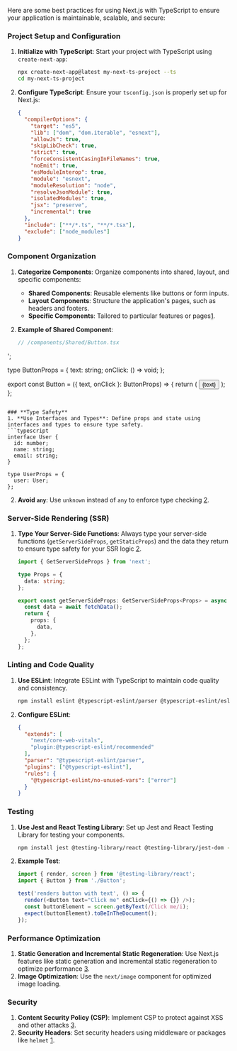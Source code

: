 Here are some best practices for using Next.js with TypeScript to ensure your application is maintainable, scalable, and secure:

### **Project Setup and Configuration**
1. **Initialize with TypeScript**: Start your project with TypeScript using `create-next-app`:
   ```bash
   npx create-next-app@latest my-next-ts-project --ts
   cd my-next-ts-project
   ```
2. **Configure TypeScript**: Ensure your `tsconfig.json` is properly set up for Next.js:
   ```json
   {
     "compilerOptions": {
       "target": "es5",
       "lib": ["dom", "dom.iterable", "esnext"],
       "allowJs": true,
       "skipLibCheck": true,
       "strict": true,
       "forceConsistentCasingInFileNames": true,
       "noEmit": true,
       "esModuleInterop": true,
       "module": "esnext",
       "moduleResolution": "node",
       "resolveJsonModule": true,
       "isolatedModules": true,
       "jsx": "preserve",
       "incremental": true
     },
     "include": ["**/*.ts", "**/*.tsx"],
     "exclude": ["node_modules"]
   }
   ```

### **Component Organization**
1. **Categorize Components**: Organize components into shared, layout, and specific components:
   - **Shared Components**: Reusable elements like buttons or form inputs.
   - **Layout Components**: Structure the application's pages, such as headers and footers.
   - **Specific Components**: Tailored to particular features or pages[1](https://www.getfishtank.com/insights/best-practices-for-nextjs-and-typescript-component-organization).

2. **Example of Shared Component**:
   ```typescript
   // /components/Shared/Button.tsx
  ';

   type ButtonProps = {
     text: string;
     onClick: () => void;
   };

   export const Button = ({ text, onClick }: ButtonProps) => {
     return (
       <button className='bg-gray-800 text-white px-4 py-3 rounded hover:bg-gray-600' onClick={onClick}>
         {text}
       </button>
     );
   };
   ```

### **Type Safety**
1. **Use Interfaces and Types**: Define props and state using interfaces and types to ensure type safety.
   ```typescript
   interface User {
     id: number;
     name: string;
     email: string;
   }

   type UserProps = {
     user: User;
   };
   ```

2. **Avoid `any`**: Use `unknown` instead of `any` to enforce type checking [2](https://www.rcvtechnologies.com/blog/setting-up-typescript-with-nextjs-best-practices/).

### **Server-Side Rendering (SSR)**
1. **Type Your Server-Side Functions**: Always type your server-side functions (`getServerSideProps`, `getStaticProps`) and the data they return to ensure type safety for your SSR logic [2](https://www.rcvtechnologies.com/blog/setting-up-typescript-with-nextjs-best-practices/).
   ```typescript
   import { GetServerSideProps } from 'next';

   type Props = {
     data: string;
   };

   export const getServerSideProps: GetServerSideProps<Props> = async (context) => {
     const data = await fetchData();
     return {
       props: {
         data,
       },
     };
   };
   ```

### **Linting and Code Quality**
1. **Use ESLint**: Integrate ESLint with TypeScript to maintain code quality and consistency.
   ```bash
   npm install eslint @typescript-eslint/parser @typescript-eslint/eslint-plugin --save-dev
   ```

2. **Configure ESLint**:
   ```json
   {
     "extends": [
       "next/core-web-vitals",
       "plugin:@typescript-eslint/recommended"
     ],
     "parser": "@typescript-eslint/parser",
     "plugins": ["@typescript-eslint"],
     "rules": {
       "@typescript-eslint/no-unused-vars": ["error"]
     }
   }
   ```

### **Testing**
1. **Use Jest and React Testing Library**: Set up Jest and React Testing Library for testing your components.
   ```bash
   npm install jest @testing-library/react @testing-library/jest-dom --save-dev
   ```

2. **Example Test**:
   ```typescript
   import { render, screen } from '@testing-library/react';
   import { Button } from './Button';

   test('renders button with text', () => {
     render(<Button text="Click me" onClick={() => {}} />);
     const buttonElement = screen.getByText(/Click me/i);
     expect(buttonElement).toBeInTheDocument();
   });
   ```

### **Performance Optimization**
1. **Static Generation and Incremental Static Regeneration**: Use Next.js features like static generation and incremental static regeneration to optimize performance [3](https://codezup.com/typescript-nextjs-full-stack-guide/).
2. **Image Optimization**: Use the `next/image` component for optimized image loading.

### **Security**
1. **Content Security Policy (CSP)**: Implement CSP to protect against XSS and other attacks [3](https://codezup.com/typescript-nextjs-full-stack-guide/).
2. **Security Headers**: Set security headers using middleware or packages like `helmet` [1](https://www.getfishtank.com/insights/best-practices-for-nextjs-and-typescript-component-organization).
